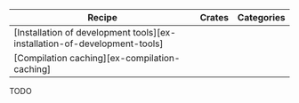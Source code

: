 | Recipe | Crates | Categories |
|--------|--------|------------|
| [Installation of development tools][ex-installation-of-development-tools] |  |  |
| [Compilation caching][ex-compilation-caching] |  |  |

<div class="hidden">
TODO
</div>

